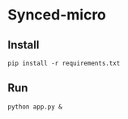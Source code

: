 # Synced-micro

## Install

```shell
pip install -r requirements.txt
```

## Run

```shell
python app.py &
```
